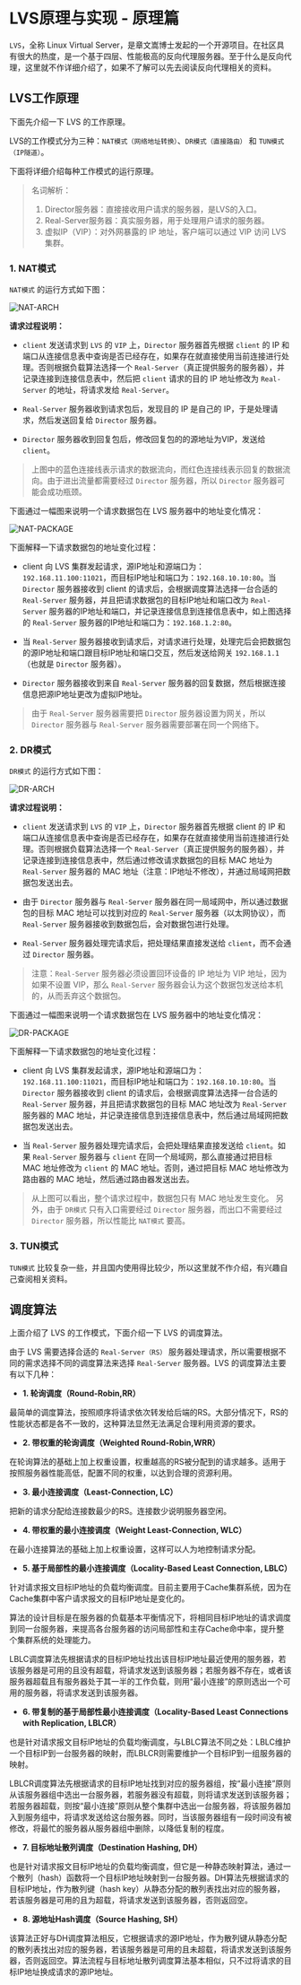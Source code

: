 # LVS原理与实现 - 原理篇

`LVS`，全称 Linux Virtual Server，是章文嵩博士发起的一个开源项目。在社区具有很大的热度，是一个基于四层、性能极高的反向代理服务器。至于什么是反向代理，这里就不作详细介绍了，如果不了解可以先去阅读反向代理相关的资料。

## LVS工作原理

下面先介绍一下 LVS 的工作原理。

LVS的工作模式分为三种：`NAT模式（网络地址转换）`、`DR模式（直接路由）` 和 `TUN模式（IP隧道）`。

下面将详细介绍每种工作模式的运行原理。

>   名词解析：
>
>   1.  Director服务器：直接接收用户请求的服务器，是LVS的入口。
>   2.  Real-Server服务器：真实服务器，用于处理用户请求的服务器。
>   3.  虚拟IP（VIP）：对外网暴露的 IP 地址，客户端可以通过 VIP 访问 LVS 集群。

### 1. NAT模式

`NAT模式` 的运行方式如下图：

![NAT-ARCH](https://raw.githubusercontent.com/liexusong/linux-source-code-analyze/master/images/nat-arch.jpg)

__请求过程说明：__

*   `client` 发送请求到 `LVS` 的 `VIP` 上，`Director` 服务器首先根据 `client` 的 IP 和端口从连接信息表中查询是否已经存在，如果存在就直接使用当前连接进行处理。否则根据负载算法选择一个 `Real-Server`（真正提供服务的服务器），并记录连接到连接信息表中，然后把 `client` 请求的目的 IP 地址修改为 `Real-Server` 的地址，将请求发给 `Real-Server`。

*   `Real-Server` 服务器收到请求包后，发现目的 IP 是自己的 IP，于是处理请求，然后发送回复给 `Director` 服务器。

*   `Director` 服务器收到回复包后，修改回复包的的源地址为VIP，发送给 `client`。

> 上图中的蓝色连接线表示请求的数据流向，而红色连接线表示回复的数据流向。由于进出流量都需要经过 `Director` 服务器，所以 `Director` 服务器可能会成功瓶颈。

下面通过一幅图来说明一个请求数据包在 LVS 服务器中的地址变化情况：

![NAT-PACKAGE](https://raw.githubusercontent.com/liexusong/linux-source-code-analyze/master/images/nat-package.jpg)

下面解释一下请求数据包的地址变化过程：

*   client 向 LVS 集群发起请求，源IP地址和源端口为：`192.168.11.100:11021`，而目标IP地址和端口为：`192.168.10.10:80`。当 `Director` 服务器接收到 client 的请求后，会根据调度算法选择一台合适的 `Real-Server` 服务器，并且把请求数据包的目标IP地址和端口改为 `Real-Server` 服务器的IP地址和端口，并记录连接信息到连接信息表中，如上图选择的 `Real-Server` 服务器的IP地址和端口为：`192.168.1.2:80`。

*   当 `Real-Server` 服务器接收到请求后，对请求进行处理，处理完后会把数据包的源IP地址和端口跟目标IP地址和端口交互，然后发送给网关 `192.168.1.1`（也就是 `Director` 服务器）。

*   `Director` 服务器接收到来自 `Real-Server` 服务器的回复数据，然后根据连接信息把源IP地址更改为虚拟IP地址。

> 由于 `Real-Server` 服务器需要把 `Director` 服务器设置为网关，所以 `Director` 服务器与 `Real-Server` 服务器需要部署在同一个网络下。

### 2. DR模式

`DR模式` 的运行方式如下图：

![DR-ARCH](https://raw.githubusercontent.com/liexusong/linux-source-code-analyze/master/images/dr-arch.jpg)

__请求过程说明：__

*   `client` 发送请求到 `LVS` 的 `VIP` 上，`Director` 服务器首先根据 client 的 IP 和端口从连接信息表中查询是否已经存在，如果存在就直接使用当前连接进行处理。否则根据负载算法选择一个 `Real-Server`（真正提供服务的服务器），并记录连接到连接信息表中，然后通过修改请求数据包的目标 MAC 地址为 `Real-Server` 服务器的 MAC 地址（注意：IP地址不修改），并通过局域网把数据包发送出去。

*   由于 `Director` 服务器与 `Real-Server` 服务器在同一局域网中，所以通过数据包的目标 MAC 地址可以找到对应的 `Real-Server` 服务器（以太网协议），而 `Real-Server` 服务器接收到数据包后，会对数据包进行处理。

*   `Real-Server` 服务器处理完请求后，把处理结果直接发送给 `client`，而不会通过 `Director` 服务器。

> 注意：`Real-Server` 服务器必须设置回环设备的 IP 地址为 VIP 地址，因为如果不设置 VIP，那么 `Real-Server` 服务器会认为这个数据包发送给本机的，从而丢弃这个数据包。

下面通过一幅图来说明一个请求数据包在 LVS 服务器中的地址变化情况：

![DR-PACKAGE](https://raw.githubusercontent.com/liexusong/linux-source-code-analyze/master/images/dr-package.jpg)

下面解释一下请求数据包的地址变化过程：

*   client 向 LVS 集群发起请求，源IP地址和源端口为：`192.168.11.100:11021`，而目标IP地址和端口为：`192.168.10.10:80`。当 `Director` 服务器接收到 client 的请求后，会根据调度算法选择一台合适的 `Real-Server` 服务器，并且把请求数据包的目标 MAC 地址改为 `Real-Server` 服务器的 MAC 地址，并记录连接信息到连接信息表中，然后通过局域网把数据包发送出去。

*   当 `Real-Server` 服务器处理完请求后，会把处理结果直接发送给 `client`。如果 `Real-Server` 服务器与 `client` 在同一个局域网，那么直接通过把目标 MAC 地址修改为 `client` 的 MAC 地址。否则，通过把目标 MAC 地址修改为路由器的 MAC 地址，然后通过路由器发送出去。

> 从上图可以看出，整个请求过程中，数据包只有 MAC 地址发生变化。
> 另外，由于 `DR模式` 只有入口需要经过 `Director` 服务器，而出口不需要经过 `Director` 服务器，所以性能比 `NAT模式` 要高。

### 3. TUN模式

`TUN模式` 比较复杂一些，并且国内使用得比较少，所以这里就不作介绍，有兴趣自己查阅相关资料。

## 调度算法

上面介绍了 LVS 的工作模式，下面介绍一下 LVS 的调度算法。

由于 LVS 需要选择合适的 `Real-Server（RS）` 服务器处理请求，所以需要根据不同的需求选择不同的调度算法来选择 `Real-Server` 服务器。LVS 的调度算法主要有以下几种：

* __1. 轮询调度（Round-Robin,RR）__

最简单的调度算法，按照顺序将请求依次转发给后端的RS。大部分情况下，RS的性能状态都是各不一致的，这种算法显然无法满足合理利用资源的要求。

* __2. 带权重的轮询调度（Weighted Round-Robin,WRR）__

在轮询算法的基础上加上权重设置，权重越高的RS被分配到的请求越多。适用于按照服务器性能高低，配置不同的权重，以达到合理的资源利用。

* __3. 最小连接调度（Least-Connection, LC）__

把新的请求分配给连接数最少的RS。连接数少说明服务器空闲。

* __4. 带权重的最小连接调度（Weight Least-Connection, WLC）__

在最小连接算法的基础上加上权重设置，这样可以人为地控制请求分配。

* __5. 基于局部性的最小连接调度（Locality-Based Least Connection, LBLC）__

针对请求报文目标IP地址的负载均衡调度。目前主要用于Cache集群系统，因为在Cache集群中客户请求报文的目标IP地址是变化的。

算法的设计目标是在服务器的负载基本平衡情况下，将相同目标IP地址的请求调度到同一台服务器，来提高各台服务器的访问局部性和主存Cache命中率，提升整个集群系统的处理能力。

LBLC调度算法先根据请求的目标IP地址找出该目标IP地址最近使用的服务器，若该服务器是可用的且没有超载，将请求发送到该服务器；若服务器不存在，或者该服务器超载且有服务器处于其一半的工作负载，则用“最小连接”的原则选出一个可用的服务器，将请求发送到该服务器。

* __6. 带复制的基于局部性最小连接调度（Locality-Based Least Connections with Replication, LBLCR）__

也是针对请求报文目标IP地址的负载均衡调度，与LBLC算法不同之处：LBLC维护一个目标IP到一台服务器的映射，而LBLCR则需要维护一个目标IP到一组服务器的映射。

LBLCR调度算法先根据请求的目标IP地址找到对应的服务器组，按“最小连接”原则从该服务器组中选出一台服务器，若服务器没有超载，则将请求发送到该服务器；若服务器超载，则按“最小连接”原则从整个集群中选出一台服务器，将该服务器加入到服务组中，将请求发送给这台服务器。同时，当该服务器组有一段时间没有被修改，将最忙的服务器从服务器组中删除，以降低复制的程度。

* __7. 目标地址散列调度（Destination Hashing, DH）__

也是针对请求报文目标IP地址的负载均衡调度，但它是一种静态映射算法，通过一个散列（hash）函数将一个目标IP地址映射到一台服务器。DH算法先根据请求的目标IP地址，作为散列键（hash key）从静态分配的散列表找出对应的服务器，若该服务器是可用的且为超载，将请求发送到该服务器，否则返回空。

* __8. 源地址Hash调度（Source Hashing, SH）__

该算法正好与DH调度算法相反，它根据请求的源IP地址，作为散列键从静态分配的散列表找出对应的服务器，若该服务器是可用的且未超载，将请求发送到该服务器，否则返回空。算法流程与目标地址散列调度算法基本相似，只不过将请求的目标IP地址换成请求的源IP地址。

